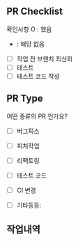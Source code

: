 ## PR Checklist
확인사항
O : 했음
- : 해당 없음

- [  ] 작업 전 브랜치 최신화
- [  ] 테스트
- [  ] 테스트 코드 작성

## PR Type
어떤 종류의 PR 인가요?

- [  ] 버그픽스
- [  ] 피처작업
- [  ] 리팩토링
- [  ] 테스트 코드
- [  ] CI 변경
- [  ] 기타등등: 


## 작업내역